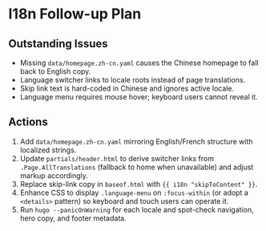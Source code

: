 # I18n Follow-up Plan

## Outstanding Issues
- Missing `data/homepage.zh-cn.yaml` causes the Chinese homepage to fall back to English copy.
- Language switcher links to locale roots instead of page translations.
- Skip link text is hard-coded in Chinese and ignores active locale.
- Language menu requires mouse hover; keyboard users cannot reveal it.

## Actions
1. Add `data/homepage.zh-cn.yaml` mirroring English/French structure with localized strings.
2. Update `partials/header.html` to derive switcher links from `.Page.AllTranslations` (fallback to home when unavailable) and adjust markup accordingly.
3. Replace skip-link copy in `baseof.html` with `{{ i18n "skipToContent" }}`.
4. Enhance CSS to display `.language-menu` on `:focus-within` (or adopt a `<details>` pattern) so keyboard and touch users can operate it.
5. Run `hugo --panicOnWarning` for each locale and spot-check navigation, hero copy, and footer metadata.
